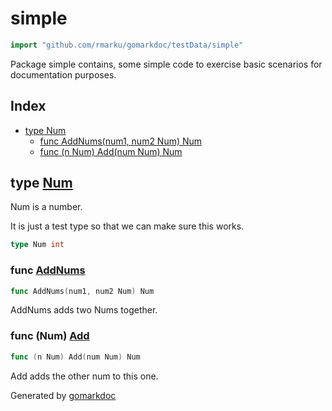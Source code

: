 <!-- Code generated by gomarkdoc. DO NOT EDIT -->

# simple

```go
import "github.com/rmarku/gomarkdoc/testData/simple"
```

Package simple contains, some simple code to exercise basic scenarios for documentation purposes.

## Index

- [type Num](#Num)
  - [func AddNums(num1, num2 Num) Num](#AddNums)
  - [func (n Num) Add(num Num) Num](#Num.Add)

<a name="Num"></a>

## type [Num](https://github.com/rmarku/gomarkdoc/blob/master/testData/simple/main.go#L8)

Num is a number.

It is just a test type so that we can make sure this works.

```go
type Num int
```

<a name="AddNums"></a>

### func [AddNums](https://github.com/rmarku/gomarkdoc/blob/master/testData/simple/main.go#L16)

```go
func AddNums(num1, num2 Num) Num
```

AddNums adds two Nums together.

<a name="Num.Add"></a>

### func \(Num\) [Add](https://github.com/rmarku/gomarkdoc/blob/master/testData/simple/main.go#L11)

```go
func (n Num) Add(num Num) Num
```

Add adds the other num to this one.

Generated by [gomarkdoc](https://github.com/rmarku/gomarkdoc)
